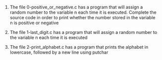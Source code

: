 1. The file 0-positive_or_negative.c has a program that will assign a random number to the variable n each time it is executed. Complete the source code in order to print whether the number stored in the variable n is positive or negative

2. The file 1-last_digit.c has a program that will assign a random number to the variable n each time it is executed
3. The file 2-print_alphabet.c has a program that prints the alphabet in lowercase, followed by a new line using putchar
